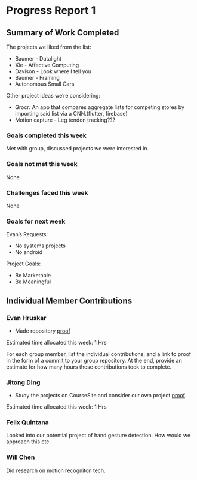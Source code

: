 # Progress Report 1

## Summary of Work Completed

The projects we liked from the list:
- Baumer - Datalight
- Xie - Affective Computing
- Davison - Look where I tell you
- Baumer - Framing
- Autonomous Small Cars

Other project ideas we’re considering:
- Grocr: An app that compares aggregate lists for competing stores by importing said list via a CNN.(flutter, firebase)
- Motion capture - Leg tendon tracking??? 

### Goals completed this week

Met with group, discussed projects we were interested in.

### Goals not met this week

None

### Challenges faced this week

None

### Goals for next week

Evan’s Requests:
- No systems projects
- No android

Project Goals:
- Be Marketable
- Be Meaningful

## Individual Member Contributions

### Evan Hruskar
- Made repository [proof](fa4101e13529b331c36f8348abee5a4663d77a6b)

Estimated time allocated this week: 1 Hrs



For each group member, list the individual contributions, and a link to proof in the form of a commit to your group repository. At the end, provide an estimate for how many hours these contributions took to complete.

### Jitong Ding

-  Study the projects on CourseSite and consider our own project [proof](https://coursesite.lehigh.edu/mod/folder/view.php?id=1791428)

Estimated time allocated this week: 1 Hrs


### Felix Quintana
Looked into our potential project of hand gesture detection. How would we approach this etc.


### Will Chen
Did research on motion recogniton tech.